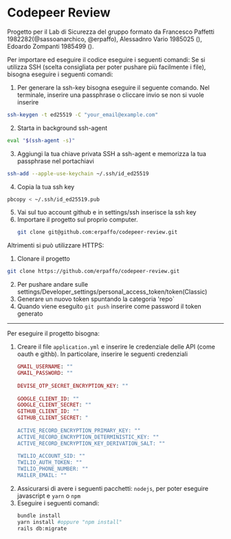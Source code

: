 # Codepeer Review

Progetto per il Lab di Sicurezza del gruppo formato da Francesco Paffetti 1982282(@sassoanarchico, @erpaffo), Alessadnro Vario 1985025 (), Edoardo Zompanti 1985499 ().

Per importare ed eseguire il codice eseguire i seguenti comandi:
Se si utilizza SSH (scelta consigliata per poter pushare più facilmente i file), bisogna eseguire i seguenti comandi:
1. Per generare la ssh-key bisogna eseguire il seguente comando. Nel terminale, inserire una passphrase o cliccare invio se non si vuole inserire
  ```bash
  ssh-keygen -t ed25519 -C "your_email@example.com"
  ```
2. Starta in background ssh-agent
  ```bash
  eval "$(ssh-agent -s)"
  ```
3. Aggiungi la tua chiave privata SSH a ssh-agent e memorizza la tua passphrase nel portachiavi
  ```bash
  ssh-add --apple-use-keychain ~/.ssh/id_ed25519
  ```
4. Copia la tua ssh key
  ```bash
  pbcopy < ~/.ssh/id_ed25519.pub
  ```
5. Vai sul tuo account github e in settings/ssh inserisce la ssh key
6. Importare il progetto sul proprio computer.
   ```bash
   git clone git@github.com:erpaffo/codepeer-review.git
   ```
Altrimenti si può utilizzare HTTPS:
1. Clonare il progetto
  ```bash
  git clone https://github.com/erpaffo/codepeer-review.git
  ```
2. Per pushare andare sulle settings/Developer_settings/personal_access_token/token(Classic)
3. Generare un nuovo token spuntando la categoria 'repo`
4. Quando viene eseguito `git push` inserire come password il token generato

---
Per eseguire il progetto bisogna:
1. Creare il file `application.yml` e inserire le credenziale delle API (come oauth e githb). In particolare, inserire le seguenti credenziali
   ```ruby
   GMAIL_USERNAME: ""
   GMAIL_PASSWORD: ""
  
   DEVISE_OTP_SECRET_ENCRYPTION_KEY: ""
    
   GOOGLE_CLIENT_ID: ""
   GOOGLE_CLIENT_SECRET: ""
   GITHUB_CLIENT_ID: ""
   GITHUB_CLIENT_SECRET: " 
    
   ACTIVE_RECORD_ENCRYPTION_PRIMARY_KEY: ""
   ACTIVE_RECORD_ENCRYPTION_DETERMINISTIC_KEY: ""
   ACTIVE_RECORD_ENCRYPTION_KEY_DERIVATION_SALT: ""
    
   TWILIO_ACCOUNT_SID: ""
   TWILIO_AUTH_TOKEN: ""
   TWILIO_PHONE_NUMBER: ""
   MAILER_EMAIL: ""
   ```
2. Assicurarsi di avere i seguenti pacchetti: `nodejs`, per poter eseguire javascript e `yarn` o `npm` 
3. Eseguire i seguenti comandi:
   ```bash
   bundle install
   yarn install #oppure "npm install"
   rails db:migrate
   ```
